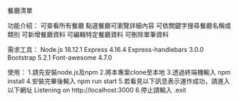 餐廳清單

功能介紹：
可查看所有餐廳
點選餐廳可瀏覽詳細內容
可依關鍵字搜尋餐廳名稱或類別
可新增餐廳資料
可編輯特定餐廳資料
可刪除單筆資料


需求工具：
Node.js 18.12.1
Express 4.16.4
Express-handlebars 3.0.0
Bootstrap 5.2.1
Font-awesome 4.7.0

使用：
1.請先安裝node.js及npm
2.將本專案clone至本地
3.透過終端機輸入
npm install
4.安裝完畢後輸入
npm run start
5.若看見以下訊息表示運作成功，請進入以下網址
Listening on http://localhost:3000
6.停止請輸入
.exit
